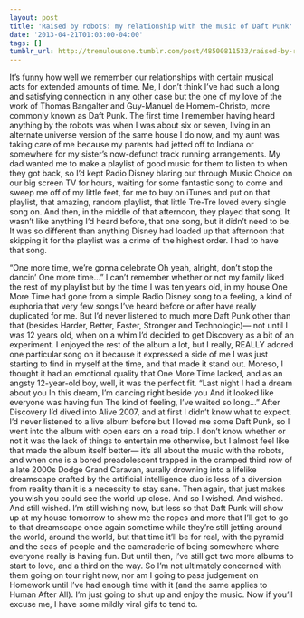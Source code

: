 ```yaml
---
layout: post
title: 'Raised by robots: my relationship with the music of Daft Punk'
date: '2013-04-21T01:03:00-04:00'
tags: []
tumblr_url: http://tremulousone.tumblr.com/post/48500811533/raised-by-robots-my-relationship-with-the-music
---
```


It’s funny how well we remember our relationships with certain musical acts for extended amounts of time. Me, I don’t think I’ve had such a long and satisfying connection in any other case but the one of my love of the work of Thomas Bangalter and Guy-Manuel de Homem-Christo, more commonly known as Daft Punk.
The first time I remember having heard anything by the robots was when I was about six or seven, living in an alternate universe version of the same house I do now, and my aunt was taking care of me because my parents had jetted off to Indiana or somewhere for my sister’s now-defunct track running arrangements. My dad wanted me to make a playlist of good music for them to listen to when they got back, so I’d kept Radio Disney blaring out through Music Choice on our big screen TV for hours, waiting for some fantastic song to come and sweep me off of my little feet, for me to buy on iTunes and put on that playlist, that amazing, random playlist, that little Tre-Tre loved every single song on.
And then, in the middle of that afternoon, they played that song. It wasn’t like anything I’d heard before, that one song, but it didn’t need to be. It was so different than anything Disney had loaded up that afternoon that skipping it for the playlist was a crime of the highest order.
I had to have that song.

“One more time, we’re gonna celebrate Oh yeah, alright, don’t stop the dancin’ One more time…”
I can’t remember whether or not my family liked the rest of my playlist but by the time I was ten years old, in my house One More Time had gone from a simple Radio Disney song to a feeling, a kind of euphoria that very few songs I’ve heard before or after have really duplicated for me.
 But I’d never listened to much more Daft Punk other than that (besides Harder, Better, Faster, Stronger and Technologic)— not until I was 12 years old, when on a whim I’d decided to get Discovery as a bit of an experiment. I enjoyed the rest of the album a lot, but I really, REALLY adored one particular song on it because it expressed a side of me I was just starting to find in myself at the time, and that made it stand out. Moreso, I thought it had an emotional quality that One More Time lacked, and as an angsty 12-year-old boy, well, it was the perfect fit.
“Last night I had a dream about you  In this dream, I’m dancing right beside you  And it looked like everyone was having fun  The kind of feeling, I’ve waited so long…”
After Discovery I’d dived into Alive 2007, and at first I didn’t know what to expect. I’d never listened to a live album before but I loved me some Daft Punk, so I went into the album with open ears on a road trip. I don’t know whether or not it was the lack of things to entertain me otherwise, but I almost feel like that made the album itself better— it’s all about the music with the robots, and when one is a bored preadolescent trapped in the cramped third row of a late 2000s Dodge Grand Caravan, aurally drowning into a lifelike dreamscape crafted by the artificial intelligence duo is less of a diversion from reality than it is a necessity to stay sane.
Then again, that just makes you wish you could see the world up close.
And so I wished. And wished. And still wished.
I’m still wishing now, but less so that Daft Punk will show up at my house tomorrow to show me the ropes and more that I’ll get to go to that dreamscape once again sometime while they’re still jetting around the world, around the world, but that time it’ll be for real, with the pyramid and the seas of people and the camaraderie of being somewhere where everyone really is having fun.
But until then, I’ve still got two more albums to start to love, and a third on the way. So I’m not ultimately concerned with them going on tour right now, nor am I going to pass judgement on Homework until I’ve had enough time with it (and the same applies to Human After All). I’m just going to shut up and enjoy the music.
Now if you’ll excuse me, I have some mildly viral gifs to tend to.
